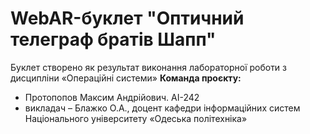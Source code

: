 # WebAR-буклет "Оптичний телеграф братів Шапп"
 Буклет створено як результат виконання лабораторної роботи з дисципліни «Операційні системи»
 **Команда проєкту:**
 + Протопопов Максим Андрійович. АІ-242
 +  викладач – Блажко О.А., доцент кафедри інформаційних систем Національного університету «Одеська політехніка»
